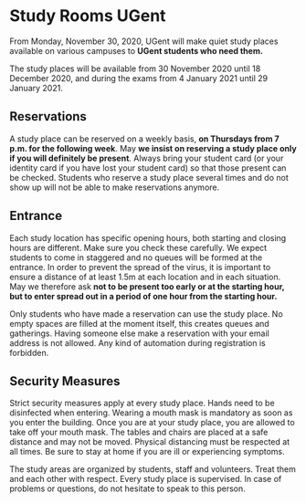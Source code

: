 # Study Rooms UGent

From Monday, November 30, 2020, UGent will make quiet study places available on various campuses to **UGent students who need them.**

The study places will be available from 30 November 2020 until 18 December 2020, and during the exams from 4 January 2021 until 29 January 2021.

## Reservations

A study place can be reserved on a weekly basis, **on Thursdays from 7 p.m. for the following week**. May **we insist on reserving a study place only if you will definitely be present**. Always bring your student card (or your identity card if you have lost your student card) so that those present can be checked. Students who reserve a study place several times and do not show up will not be able to make reservations anymore.

## Entrance

Each study location has specific opening hours, both starting and closing hours are different. Make sure you check these carefully. We expect students to come in staggered and no queues will be formed at the entrance. In order to prevent the spread of the virus, it is important to ensure a distance of at least 1.5m at each location and in each situation. May we therefore ask **not to be present too early or at the starting hour, but to enter spread out in a period of one hour from the starting hour.**

Only students who have made a reservation can use the study place. No empty spaces are filled at the moment itself, this creates queues and gatherings.
Having someone else make a reservation with your email address is not allowed. Any kind of automation during registration is forbidden.

## Security Measures

Strict security measures apply at every study place. Hands need to be disinfected when entering. Wearing a mouth mask is mandatory as soon as you enter the building. Once you are at your study place, you are allowed to take off your mouth mask. The tables and chairs are placed at a safe distance and may not be moved. Physical distancing must be respected at all times. Be sure to stay at home if you are ill or experiencing symptoms.

The study areas are organized by students, staff and volunteers. Treat them and each other with respect. Every study place is supervised. In case of problems or questions, do not hesitate to speak to this person.
